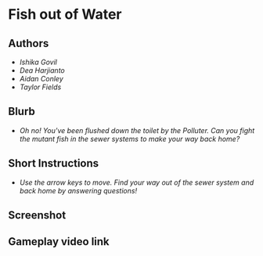 # Fish out of Water

## Authors
- *Ishika Govil*
- *Dea Harjianto*
- *Aidan Conley*
- *Taylor Fields*

## Blurb
- *Oh no! You've been flushed down the toilet by the Polluter. Can you fight the mutant fish in the sewer systems to make your way back home?*

## Short Instructions
- *Use the arrow keys to move. Find your way out of the sewer system and back home by answering questions!*

## Screenshot


## Gameplay video link

